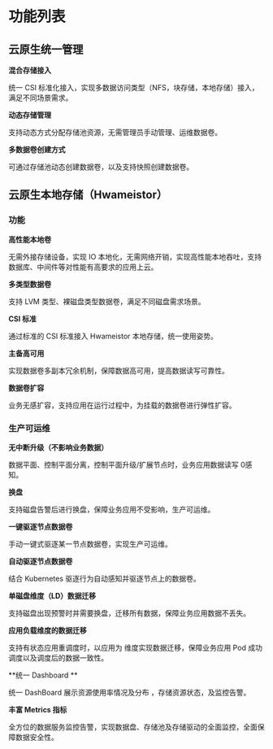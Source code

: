 # 功能列表

## 云原生统一管理

**混合存储接入**

统一 CSI 标准化接入，实现多数据访问类型（NFS，块存储，本地存储）接入，满足不同场景需求。

**动态存储管理**

支持动态方式分配存储池资源，无需管理员手动管理、运维数据卷。

**多数据卷创建方式**

可通过存储池动态创建数据卷，以及支持快照创建数据卷。

## 云原生本地存储（Hwameistor）

### 功能

**高性能本地卷**

无需外接存储设备，实现 IO 本地化，无需网络开销，实现高性能本地吞吐，支持 数据库、中间件等对性能有高要求的应用上云。

**多类型数据卷**

支持 LVM 类型、裸磁盘类型数据卷，满足不同磁盘需求场景。

**CSI 标准**

通过标准的 CSI 标准接入 Hwameistor 本地存储，统一使用姿势。

**主备高可用**

实现数据卷多副本冗余机制，保障数据高可用，提高数据读写可靠性。

**数据卷扩容** 

业务无感扩容，支持应用在运行过程中，为挂载的数据卷进行弹性扩容。

### 生产可运维

**无中断升级（不影响业务数据）**

数据平面、控制平面分离，控制平面升级/扩展节点时，业务应用数据读写 0感知。

**换盘**

支持磁盘告警后进行换盘，保障业务应用不受影响，生产可运维。

**一键驱逐节点数据卷**

手动一键式驱逐某一节点数据卷，实现生产可运维。

**自动驱逐节点数据卷**

结合 Kubernetes 驱逐行为自动感知并驱逐节点上的数据卷。

**单磁盘维度（LD）数据迁移**

支持磁盘出现预警时并需要换盘，迁移所有数据，保障业务应用数据不丢失。

**应用负载维度的数据迁移**

支持有状态应用重调度时，以应用为 维度实现数据迁移，保障业务应用 Pod 成功调度以及调度后的数据一致性。

**统一 Dashboard **

统一 DashBoard 展示资源使用率情况及分布 ，存储资源状态，及监控告警。

**丰富 Metrics 指标**

全方位的数据服务监控告警，实现数据盘、存储池及存储驱动的全面监控，全面保障数据安全性。
